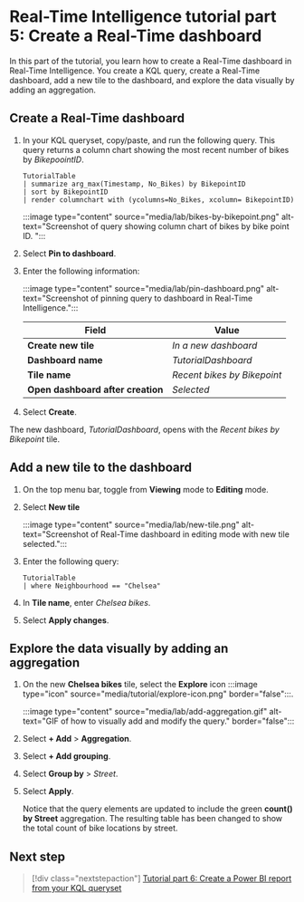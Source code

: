 # Real-Time Intelligence tutorial part 5: Create a Real-Time dashboard

In this part of the tutorial, you learn how to create a Real-Time dashboard in Real-Time Intelligence. You create a KQL query, create a Real-Time dashboard, add a new tile to the dashboard, and explore the data visually by adding an aggregation.

## Create a Real-Time dashboard

1. In your KQL queryset, copy/paste, and run the following query. This query returns a column chart showing the most recent number of bikes by *BikepoointID*.

    ```kusto
    TutorialTable
    | summarize arg_max(Timestamp, No_Bikes) by BikepointID
    | sort by BikepointID
    | render columnchart with (ycolumns=No_Bikes, xcolumn= BikepointID)
    ```

    :::image type="content" source="media/lab/bikes-by-bikepoint.png" alt-text="Screenshot of query showing column chart of bikes by bike point ID. ":::

2. Select **Pin to dashboard**. 
3. Enter the following information:

    :::image type="content" source="media/lab/pin-dashboard.png" alt-text="Screenshot of pinning query to dashboard in Real-Time Intelligence.":::

    | Field | Value |
    | --- | --- |
    | **Create new tile** | *In a new dashboard* |
    | **Dashboard name** | *TutorialDashboard* |
    | **Tile name** | *Recent bikes by Bikepoint* |
    | **Open dashboard after creation** | *Selected* |

4. Select **Create**.

The new dashboard, *TutorialDashboard*, opens with the *Recent bikes by Bikepoint* tile.

## Add a new tile to the dashboard

1. On the top menu bar, toggle from **Viewing** mode to **Editing** mode.
2. Select **New tile**

    :::image type="content" source="media/lab/new-tile.png" alt-text="Screenshot of Real-Time dashboard in editing mode with new tile selected.":::

3. Enter the following query:

    ```kusto
    TutorialTable
    | where Neighbourhood == "Chelsea"
    ```

4. In **Tile name**, enter *Chelsea bikes*. 
5. Select **Apply changes**.

## Explore the data visually by adding an aggregation

1. On the new **Chelsea bikes** tile, select the **Explore** icon :::image type="icon" source="media/tutorial/explore-icon.png" border="false":::.

    :::image type="content" source="media/lab/add-aggregation.gif" alt-text="GIF of how to visually add and modify the query." border="false":::

2. Select **+ Add** > **Aggregation**.
3. Select **+ Add grouping**.
4. Select **Group by** > *Street*.
5. Select **Apply**.

    Notice that the query elements are updated to include the green **count() by Street** aggregation. The resulting table has been changed to show the total count of bike locations by street.


## Next step

> [!div class="nextstepaction"]
> [Tutorial part 6: Create a Power BI report from your KQL queryset](tutorial-6-power-bi-report.md)